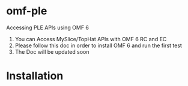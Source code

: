 omf-ple
=======

Accessing PLE APIs using OMF 6

1. You can Access MySlice/TopHat APIs with OMF 6 RC and EC
2. Please follow this doc in order to install OMF 6 and run the first test
3. The Doc will be updated soon


Installation
=======